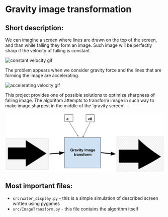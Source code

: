 # Gravity image transformation
## Short description:
We can imagine a screen where lines are drawn on the top of the screen, and than while falling they form an image. Such image will be perfectly sharp if the velocity of falling is constant.

![constant velocity gif](./readme_img/const_v_anim.gif)

The problem appears when we consider gravity force and the lines that are forming the image are accelerating.

![accelerating velocity gif](./readme_img/accelerating_anim.gif)

This project provides one of possible solutions to optimize sharpness of falling image. The algorithm attempts to transform image in such way to make image sharpest in the middle of the 'gravity screen'.

![transformation process image](./readme_img/transformation_process.png)


## Most important files:
- `src/water_display.py` - this is a simple simulation of described screen written using pygames
- `src/ImageTransform.py` - this file contains the algorithm itself
